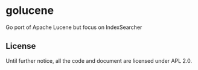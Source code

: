 golucene
========

Go port of Apache Lucene but focus on IndexSearcher

License
-------
Until further notice, all the code and document are licensed under APL 2.0.
